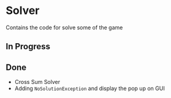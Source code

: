 # Solver
Contains the code for solve some of the game

## In Progress


## Done
- Cross Sum Solver
- Adding ``NoSolutionException`` and display the pop up on GUI
